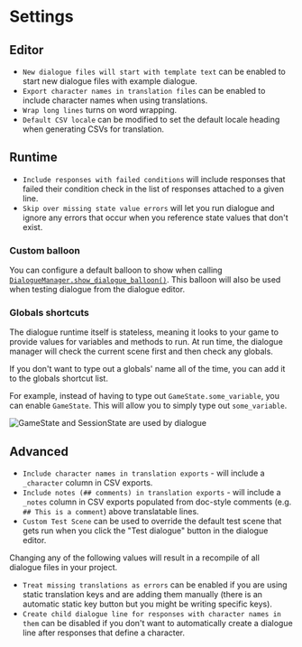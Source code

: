 # Settings

## Editor

- `New dialogue files will start with template text` can be enabled to start new dialogue files with example dialogue.
- `Export character names in translation files` can be enabled to include character names when using translations.
- `Wrap long lines` turns on word wrapping.
- `Default CSV locale` can be modified to set the default locale heading when generating CSVs for translation.

## Runtime

- `Include responses with failed conditions` will include responses that failed their condition check in the list of responses attached to a given line.
- `Skip over missing state value errors` will let you run dialogue and ignore any errors that occur when you reference state values that don't exist.

### Custom balloon

You can configure a default balloon to show when calling [`DialogueManager.show_dialogue_balloon()`](./API.md#func-show_dialogue_balloonresource-dialogueresource-title-string--0-extra_game_states-array-----node). This balloon will also be used when testing dialogue from the dialogue editor.

### Globals shortcuts

The dialogue runtime itself is stateless, meaning it looks to your game to provide values for variables and methods to run. At run time, the dialogue manager will check the current scene first and then check any globals.

If you don't want to type out a globals' name all of the time, you can add it to the globals shortcut list.

For example, instead of having to type out `GameState.some_variable`, you can enable `GameState`. This will allow you to simply type out `some_variable`.

![GameState and SessionState are used by dialogue](states.jpg)

## Advanced

- `Include character names in translation exports` - will include a `_character` column in CSV exports.
- `Include notes (## comments) in translation exports` - will include a `_notes` column in CSV exports populated from doc-style comments (e.g. `## This is a comment`) above translatable lines.
- `Custom Test Scene` can be used to override the default test scene that gets run when you click the "Test dialogue" button in the dialogue editor.

Changing any of the following values will result in a recompile of all dialogue files in your project.

- `Treat missing translations as errors` can be enabled if you are using static translation keys and are adding them manually (there is an automatic static key button but you might be writing specific keys).
- `Create child dialogue line for responses with character names in them` can be disabled if you don't want to automatically create a dialogue line after responses that define a character.
